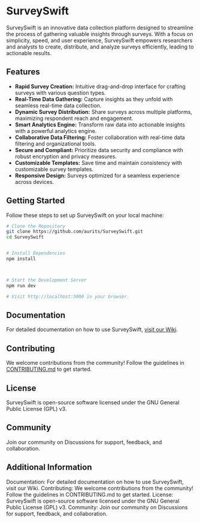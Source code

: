 # SurveySwift

SurveySwift is an innovative data collection platform designed to streamline the process of gathering valuable insights through surveys. With a focus on simplicity, speed, and user experience, SurveySwift empowers researchers and analysts to create, distribute, and analyze surveys efficiently, leading to actionable results.

## Features

- **Rapid Survey Creation:** Intuitive drag-and-drop interface for crafting surveys with various question types.
- **Real-Time Data Gathering:** Capture insights as they unfold with seamless real-time data collection.
- **Dynamic Survey Distribution:** Share surveys across multiple platforms, maximizing respondent reach and engagement.
- **Smart Analytics Engine:** Transform raw data into actionable insights with a powerful analytics engine.
- **Collaborative Data Filtering:** Foster collaboration with real-time data filtering and organizational tools.
- **Secure and Compliant:** Prioritize data security and compliance with robust encryption and privacy measures.
- **Customizable Templates:** Save time and maintain consistency with customizable survey templates.
- **Responsive Design:** Surveys optimized for a seamless experience across devices.

## Getting Started

Follow these steps to set up SurveySwift on your local machine:

```bash
# Clone the Repository
git clone https://github.com/aurits/SurveySwift.git
cd SurveySwift

```
```bash

# Install Dependencies
npm install

```

```bash


# Start the Development Server
npm run dev

# Visit http://localhost:3000 in your browser.


````

## Documentation
For detailed documentation on how to use SurveySwift, [visit our Wiki](https://www.example.com/).

## Contributing
We welcome contributions from the community! Follow the guidelines in [CONTRIBUTING.md](CONTRIBUTING.md) to get started.

## License
SurveySwift is open-source software licensed under the GNU General Public License (GPL) v3.

## Community
Join our community on Discussions for support, feedback, and collaboration.

## Additional Information
Documentation: For detailed documentation on how to use SurveySwift, visit our Wiki.
Contributing: We welcome contributions from the community! Follow the guidelines in CONTRIBUTING.md to get started.
License: SurveySwift is open-source software licensed under the GNU General Public License (GPL) v3.
Community: Join our community on Discussions for support, feedback, and collaboration.





